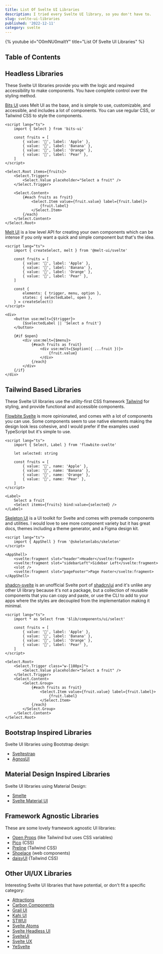```yaml
---
title: List Of Svelte UI Libraries
description: I tried every Svelte UI library, so you don't have to.
slug: svelte-ui-libraries
published: '2022-12-11'
category: svelte
---
```


{% youtube id="O0mNU0maItY" title="List Of Svelte UI Libraries" %}

## Table of Contents

## Headless Libraries

These Svelte UI libraries provide you with the logic and required accessibility to make components. You have complete control over the styling method.

[Bits UI](https://www.bits-ui.com/) uses Melt UI as the base, and is simple to use, customizable, and accessible, and includes a lot of components. You can use regular CSS, or Tailwind CSS to style the components.

```html:example.svelte showLineNumbers
<script lang="ts">
	import { Select } from 'bits-ui'

	const fruits = [
		{ value: '🍎', label: 'Apple' },
		{ value: '🍌', label: 'Banana' },
		{ value: '🍊', label: 'Orange' },
		{ value: '🍐', label: 'Pear' },
	]
</script>

<Select.Root items={fruits}>
	<Select.Trigger>
		<Select.Value placeholder="Select a fruit" />
	</Select.Trigger>

	<Select.Content>
		{#each fruits as fruit}
			<Select.Item value={fruit.value} label={fruit.label}>
				{fruit.label}
			</Select.Item>
		{/each}
	</Select.Content>
</Select.Root>
```

[Melt UI](https://melt-ui.com/) is a low level API for creating your own components which can be intense if you only want a quick and simple component but that's the idea.

```html:example.svelte showLineNumbers
<script lang="ts">
	import { createSelect, melt } from '@melt-ui/svelte'

	const fruits = [
		{ value: '🍎', label: 'Apple' },
		{ value: '🍌', label: 'Banana' },
		{ value: '🍊', label: 'Orange' },
		{ value: '🍐', label: 'Pear' },
	]

	const {
		elements: { trigger, menu, option },
		states: { selectedLabel, open },
	} = createSelect()
</script>

<div>
	<button use:melt={$trigger}>
		{$selectedLabel || 'Select a fruit'}
	</button>

	{#if $open}
		<div use:melt={$menu}>
			{#each fruits as fruit}
				<div use:melt={$option({ ...fruit })}>
					{fruit.value}
				</div>
			{/each}
		</div>
	{/if}
</div>
```

## Tailwind Based Libraries

These Svelte UI libraries use the utility-first CSS framework [Tailwind](https://tailwindcss.com/) for styling, and provide functional and accessible components.

[Flowbite Svelte](https://flowbite-svelte.com/) is more opinionated, and comes with a lot of components you can use. Some components seem to use native elements making the design look less cohesive, and I would prefer if the examples used TypeScript but it's simple to use.

```html:example.svelte showLineNumbers
<script lang="ts">
	import { Select, Label } from 'flowbite-svelte'

	let selected: string

	const fruits = [
		{ value: '🍎', name: 'Apple' },
		{ value: '🍌', name: 'Banana' },
		{ value: '🍊', name: 'Orange' },
		{ value: '🍐', name: 'Pear' },
	]
</script>

<Label>
	Select a fruit
	<Select items={fruits} bind:value={selected} />
</Label>
```

[Skeleton UI](https://www.skeleton.dev/) is a UI toolkit for Svelte and comes with premade components and utilities. I would love to see more component variety but it has great docs, themes including a theme generator, and a Figma design kit.

```html:example.svelte showLineNumbers
<script lang="ts">
	import { AppShell } from '@skeletonlabs/skeleton'
</script>

<AppShell>
	<svelte:fragment slot="header">Header</svelte:fragment>
	<svelte:fragment slot="sidebarLeft">Sidebar Left</svelte:fragment>
	<slot />
	<svelte:fragment slot="pageFooter">Page Footer</svelte:fragment>
</AppShell>
```

[shadcn-svelte](https://www.shadcn-svelte.com/) is an unofficial Svelte port of [shadcn/ui](https://ui.shadcn.com/) and it's unlike any other UI library because it's not a package, but a collection of reusable components that you can copy and paste, or use the CLI to add to your apps where the styles are decoupled from the implementation making it minimal.

```html:example.svelte showLineNumbers
<script lang="ts">
	import * as Select from '$lib/components/ui/select'

	const fruits = [
		{ value: '🍎', label: 'Apple' },
		{ value: '🍌', label: 'Banana' },
		{ value: '🍊', label: 'Orange' },
		{ value: '🍐', label: 'Pear' },
	]
</script>

<Select.Root>
	<Select.Trigger class="w-[180px]">
		<Select.Value placeholder="Select a fruit" />
	</Select.Trigger>
	<Select.Content>
		<Select.Group>
			{#each fruits as fruit}
				<Select.Item value={fruit.value} label={fruit.label}>
					{fruit.label}
				</Select.Item>
			{/each}
		</Select.Group>
	</Select.Content>
</Select.Root>
```

## Bootstrap Inspired Libraries

Svelte UI libraries using Bootstrap design:

- [Sveltestrap](https://sveltestrap.js.org/)
- [AgnosUI](https://amadeusitgroup.github.io/AgnosUI/latest/)

## Material Design Inspired Libraries

Svelte UI libraries using Material Design:

- [Smelte](https://smeltejs.com/)
- [Svelte Material UI](https://sveltematerialui.com/)

## Framework Agnostic Libraries

These are some lovely framework agnostic UI libraries:

- [Open Props](https://open-props.style/) (like Tailwind but uses CSS variables)
- [Pico](https://picocss.com/) (CSS)
- [Preline](https://preline.co/) (Tailwind CSS)
- [Shoelace](https://shoelace.style/) (web components)
- [daisyUI](https://daisyui.com/) (Tailwind CSS)

## Other UI/UX Libraries

Interesting Svelte UI libraries that have potential, or don't fit a specific category:

- [Attractions](https://illright.github.io/attractions/)
- [Carbon Components](https://carbon-components-svelte.onrender.com/)
- [Grail UI](https://grail-ui.vercel.app/)
- [Kahi UI](https://kahi-ui.nbn.dev/)
- [STWUI](https://stwui.vercel.app/)
- [Svelte Atoms](https://svelte-atoms.web.app/)
- [Svelte Headless UI](https://svelte-headlessui.goss.io/)
- [SvelteUI](https://svelteui.dev/)
- [Svelte UX](https://svelte-ux.techniq.dev/)
- [YeSvelte](https://www.yesvelte.com/)
